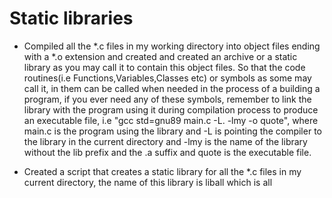 # Static libraries
* Compiled all the *.c files in my working directory into object files ending with a *.o extension and created and created an archive or a static library as you may call it to contain this object files. So that the code routines(i.e Functions,Variables,Classes etc) or symbols as some may call it, in them can be called when needed in the process of a building a program, if you ever need any of these symbols, remember to link the library with the program using it during compilation process to produce an executable file, i.e "gcc std=gnu89 main.c -L. -lmy -o quote", where main.c is the program using the library and -L is pointing the compiler to the library in the current directory and -lmy is the name of the library without the lib prefix and the .a suffix and quote is the executable file.

* Created a script that creates a static library for all the *.c files in my current directory, the name of this library is liball which is all
